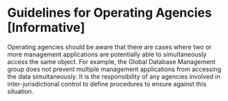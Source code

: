 <!-- markdownlint-enable require-heading-body -->
<div class="section-6" markdown="1">
<style>
  .section-6 { counter-set: section 6; }
</style>

# Guidelines for Operating Agencies \[Informative\]

Operating agencies should be aware that there are cases where two or
more management applications are potentially able to simultaneously
access the same object. For example, the Global Database Management
group does not prevent multiple management applications from accessing
the data simultaneously. It is the responsibility of any agencies
involved in inter-jurisdictional control to define procedures to ensure
against this situation.

</div>
